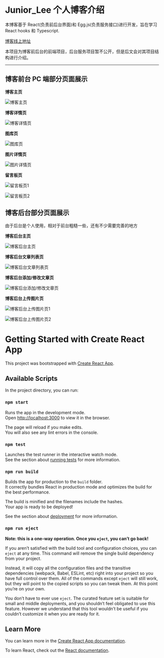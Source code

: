 # Junior_Lee 个人博客介绍

本博客基于 React(负责前后台界面)和 Egg.js(负责服务接口)进行开发，旨在学习 React hooks 和 Typescript.

[博客线上地址](http://129.204.231.203:82/)

本项目为博客前后台的前端项目，后台服务项目暂不公开，但是后文会对其项目结构进行介绍。

---

## 博客前台 PC 端部分页面展示

**博客主页**

![博客主页](./readme_images/blog-list.png)

**博客详情页**

![博客详情页](./readme_images/blog-detail.png)

**图库页**

![图库页](./readme_images/images.png)

**图片详情页**

![图片详情页](./readme_images/single-image.png)

**留言板页**

![留言板页1](./readme_images/interact1.png)

![留言板页2](./readme_images/interact2.png)

## 博客后台部分页面展示

由于后台是个人使用，相对于前台粗糙一些，还有不少需要完善的地方

**博客后台主页**

![博客后台主页](./readme_images/system-index.png)

**博客后台文章列表页**

![博客后台文章列表页](./readme_images/system-blog-list.png)

**博客后台添加/修改文章页**

![博客后台添加/修改文章页](./readme_images/system-blog-add.png)

**博客后台上传图片页**

![博客后台上传图片页1](./readme_images/system-images1.png)

![博客后台上传图片页2](./readme_images/system-images2.png)

# Getting Started with Create React App

This project was bootstrapped with [Create React App](https://github.com/facebook/create-react-app).

## Available Scripts

In the project directory, you can run:

### `npm start`

Runs the app in the development mode.\
Open [http://localhost:3000](http://localhost:3000) to view it in the browser.

The page will reload if you make edits.\
You will also see any lint errors in the console.

### `npm test`

Launches the test runner in the interactive watch mode.\
See the section about [running tests](https://facebook.github.io/create-react-app/docs/running-tests) for more information.

### `npm run build`

Builds the app for production to the `build` folder.\
It correctly bundles React in production mode and optimizes the build for the best performance.

The build is minified and the filenames include the hashes.\
Your app is ready to be deployed!

See the section about [deployment](https://facebook.github.io/create-react-app/docs/deployment) for more information.

### `npm run eject`

**Note: this is a one-way operation. Once you `eject`, you can’t go back!**

If you aren’t satisfied with the build tool and configuration choices, you can `eject` at any time. This command will remove the single build dependency from your project.

Instead, it will copy all the configuration files and the transitive dependencies (webpack, Babel, ESLint, etc) right into your project so you have full control over them. All of the commands except `eject` will still work, but they will point to the copied scripts so you can tweak them. At this point you’re on your own.

You don’t have to ever use `eject`. The curated feature set is suitable for small and middle deployments, and you shouldn’t feel obligated to use this feature. However we understand that this tool wouldn’t be useful if you couldn’t customize it when you are ready for it.

## Learn More

You can learn more in the [Create React App documentation](https://facebook.github.io/create-react-app/docs/getting-started).

To learn React, check out the [React documentation](https://reactjs.org/).
